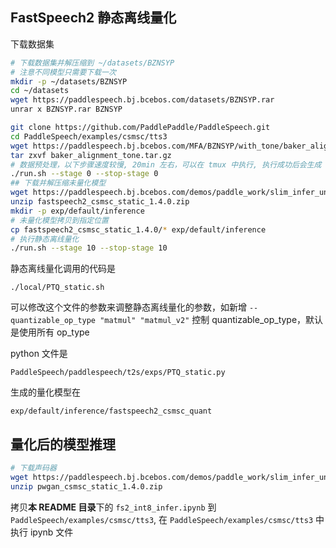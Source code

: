 ## FastSpeech2 静态离线量化
下载数据集
```bash
# 下载数据集并解压缩到 ~/datasets/BZNSYP
# 注意不同模型只需要下载一次
mkdir -p ~/datasets/BZNSYP
cd ~/datasets
wget https://paddlespeech.bj.bcebos.com/datasets/BZNSYP.rar
unrar x BZNSYP.rar BZNSYP
```

```bash
git clone https://github.com/PaddlePaddle/PaddleSpeech.git
cd PaddleSpeech/examples/csmsc/tts3
wget https://paddlespeech.bj.bcebos.com/MFA/BZNSYP/with_tone/baker_alignment_tone.tar.gz
tar zxvf baker_alignment_tone.tar.gz
# 数据预处理，以下步骤速度较慢, 20min 左右，可以在 tmux 中执行, 执行成功后会生成 dump 文件
./run.sh --stage 0 --stop-stage 0
## 下载并解压缩未量化模型
wget https://paddlespeech.bj.bcebos.com/demos/paddle_work/slim_infer_unittest/fastspeech2/fastspeech2_csmsc_static_1.4.0.zip
unzip fastspeech2_csmsc_static_1.4.0.zip
mkdir -p exp/default/inference
# 未量化模型拷贝到指定位置
cp fastspeech2_csmsc_static_1.4.0/* exp/default/inference
# 执行静态离线量化
./run.sh --stage 10 --stop-stage 10 
```

静态离线量化调用的代码是 
```text
./local/PTQ_static.sh
```
可以修改这个文件的参数来调整静态离线量化的参数，如新增 `--quantizable_op_type "matmul" "matmul_v2"` 控制 quantizable_op_type，默认是使用所有 op_type

python 文件是 
```text
PaddleSpeech/paddlespeech/t2s/exps/PTQ_static.py
```

生成的量化模型在 
```text
exp/default/inference/fastspeech2_csmsc_quant
```

## 量化后的模型推理

```bash
# 下载声码器
wget https://paddlespeech.bj.bcebos.com/demos/paddle_work/slim_infer_unittest/gan_vocoders/pwgan_csmsc_static_1.4.0.zip
unzip pwgan_csmsc_static_1.4.0.zip
```


拷贝**本 README 目录**下的 `fs2_int8_infer.ipynb` 到 `PaddleSpeech/examples/csmsc/tts3`, 在 `PaddleSpeech/examples/csmsc/tts3` 中执行 ipynb 文件


